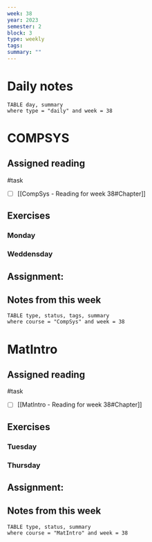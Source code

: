 ```yaml
---
week: 38
year: 2023
semester: 2
block: 3
type: weekly 
tags: 
summary: ""
---
```

# Daily notes
```dataview
TABLE day, summary 
where type = "daily" and week = 38
```
# COMPSYS
## Assigned reading
#task
 - [ ] [[CompSys - Reading for week 38#Chapter]]
## Exercises 
### Monday
### Weddensday
## Assignment:

## Notes from this week
```dataview
TABLE type, status, tags, summary
where course = "CompSys" and week = 38
```

# MatIntro
## Assigned reading
#task
 - [ ] [[MatIntro - Reading for week 38#Chapter]]

## Exercises 
### Tuesday
### Thursday
## Assignment:

## Notes from this week
```dataview
TABLE type, status, summary
where course = "MatIntro" and week = 38
```

